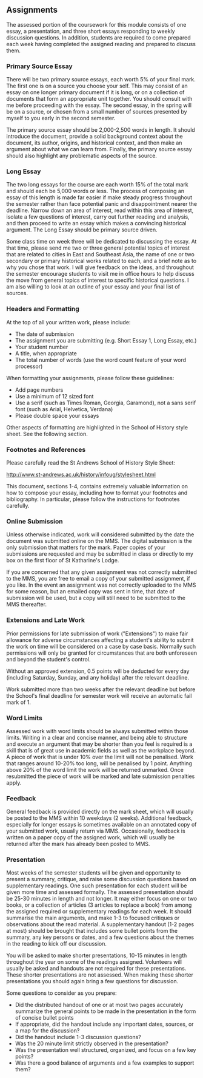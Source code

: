 ## Assignments

The assessed portion of the coursework for this module consists of one essay, a presentation, and three short essays responding to weekly discussion questions. In addition, students are required to come prepared each week having completed the assigned reading and prepared to discuss them.

### Primary Source Essay

There will be two primary source essays, each worth 5% of your final mark. The first one is on a source you choose your self. This may consist of an essay on one longer primary document if it is long, or on a collection of documents that form an appropriate unit together. You should consult with me before proceeding with the essay. The second essay, in the spring will be on a source, or chosen from a small number of sources presented by myself to you early in the second semester.

The primary source essay should be 2,000-2,500 words in length. It should introduce the document, provide a solid background context about the document, its author, origins, and historical context, and then make an argument about what we can learn from. Finally, the primary source essay should also highlight any problematic aspects of the source.

### Long Essay

The two long essays for the course are each worth 15% of the total mark and should each be 5,000 words or less. The process of composing an essay of this length is made far easier if make steady progress throughout the semester rather than face potential panic and disappointment nearer the deadline. Narrow down an area of interest, read within this area of interest, isolate a few questions of interest, carry out further reading and analysis, and then proceed to write an essay which makes a convincing historical argument. The Long Essay should be primary source driven.

Some class time on week three will be dedicated to discussing the essay. At that time, please send me two or three general potential topics of interest that are related to cities in East and Southeast Asia, the name of one or two secondary or primary historical works related to each, and a brief note as to why you chose that work. I will give feedback on the ideas, and throughout the semester encourage students to visit me in office hours to help discuss the move from general topics of interest to specific historical questions. I am also willing to look at an outline of your essay and your final list of sources.

### Headers and Formatting

At the top of all your written work, please include:

* The date of submission
* The assignment you are submitting (e.g. Short Essay 1, Long Essay, etc.)
* Your student number
* A title, when appropriate
* The total number of words (use the word count feature of your word processor)

When formatting your assignments, please follow these guidelines:

* Add page numbers
* Use a minimum of 12 sized font
* Use a serif (such as Times Roman, Georgia, Garamond), not a sans serif font (such as Arial, Helvetica, Verdana)
* Please double space your essays

Other aspects of formatting are highlighted in the School of History style sheet. See the following section.

### Footnotes and References

Please carefully read the St Andrews School of History Style Sheet:

http://www.st-andrews.ac.uk/history/infoug/stylesheet.html

This document, sections 1-4, contains extremely valuable information on how to compose your essay, including how to format your footnotes and bibliography. In particular, please follow the instructions for footnotes carefully.

### Online Submission

Unless otherwise indicated, work will considered submitted by the date the document was submitted online on the MMS. The digital submission is the only submission that matters for the mark. Paper copies of your submissions are requested and may be submitted in class or directly to my box on the first floor of St Katharine's Lodge. 

If you are concerned that any given assignment was not correctly submitted to the MMS, you are free to email a copy of your submitted assignment, if you like. In the event an assignment was not correctly uploaded to the MMS for some reason, but an emailed copy was sent in time, that date of submission will be used, but a copy will still need to be submitted to the MMS thereafter.

### Extensions and Late Work

Prior permissions for late submission of work ("Extensions") to make fair allowance for adverse circumstances affecting a student's ability to submit the work on time will be considered on a case by case basis. Normally such permissions will only be granted for circumstances that are both unforeseen and beyond the student's control.

Without an approved extension, 0.5 points will be deducted for every day (including Saturday, Sunday, and any holiday) after the relevant deadline.

Work submitted more than two weeks after the relevant deadline but before the School's final deadline for semester work will receive an automatic fail mark of 1.

### Word Limits

Assessed work with word limits should be always submitted within those limits. Writing in a clear and concise manner, and being able to structure and execute an argument that may be shorter than you feel is required is a skill that is of great use in academic fields as well as the workplace beyond. A piece of work that is under 10% over the limit will not be penalised. Work that ranges around 10-20% too long, will be penalised by 1 point. Anything above 20% of the word limit the work will be returned unmarked. Once resubmitted the piece of work will be marked and late submission penalties apply. 

### Feedback

General feedback is provided directly on the mark sheet, which will usually be posted to the MMS within 10 weekdays (2 weeks). Additional feedback, especially for longer essays is sometimes available on an annotated copy of your submitted work, usually return via MMS. Occasionally, feedback is written on a paper copy of the assigned work, which will usually be returned after the mark has already been posted to MMS.

### Presentation

Most weeks of the semester students will be given and opportunity to present a summary, critique, and raise some discussion questions based on supplementary readings. One such presentation for each student will be given more time and assessed formally. The assessed presentation should be 25-30 minutes in length and not longer. It may either focus on one or two books, or a collection of articles (3 articles to replace a book) from among the assigned required or supplementary readings for each week. It should summarise the main arguments, and make 1-3 to focused critiques or observations about the read material. A supplementary handout (1-2 pages at most) should be brought that includes some bullet points from the summary, any key persons or dates, and a few questions about the themes in the reading to kick off our discussion.

You will be asked to make shorter presentations, 10-15 minutes in length throughout the year on some of the readings assigned. Volunteers will usually be asked and handouts are not required for these presentations. These shorter presentations are not assessed. When making these shorter presentations you should again bring a few questions for discussion.

Some questions to consider as you prepare:

* Did the distributed handout of one or at most two pages accurately summarize the general points to be made in the presentation in the form of concise bullet points
* If appropriate, did the handout include any important dates, sources, or a map for the discussion?
* Did the handout include 1-3 discussion questions?
* Was the 20 minute limit strictly observed in the presentation?
* Was the presentation well structured, organized, and focus on a few key points?
* Was there a good balance of arguments and a few examples to support them?


